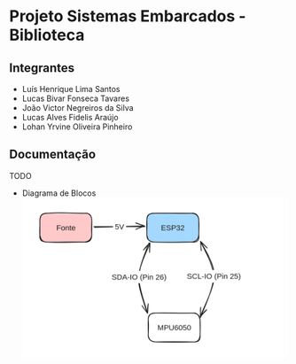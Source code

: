 # Projeto Sistemas Embarcados - Biblioteca

## Integrantes

- Luís Henrique Lima Santos
- Lucas Bivar Fonseca Tavares
- João Victor Negreiros da Silva
- Lucas Alves Fidelis Araújo
- Lohan Yrvine Oliveira Pinheiro

## Documentação

TODO

- Diagrama de Blocos
![Diagrama de Blocos](./diagrama-de-blocos.png)
